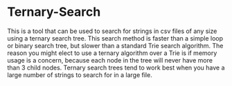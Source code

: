# Ternary-Search
This is a tool that can be used to search for strings in csv files of any size using a ternary search tree. This search method is 
faster than a simple loop or binary search tree, but slower than a standard Trie search algorithm. The reason you might elect to
use a ternary algorithm over a Trie is if memory usage is a concern, because each node in the tree will never have more than 3 
child nodes. Ternary search trees tend to work best when you have a large number of strings to search for in a large file.
